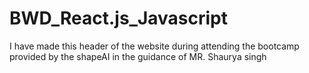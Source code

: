 # BWD_React.js_Javascript
I have made this header of the website during attending the bootcamp provided by the shapeAI in the guidance of MR. Shaurya singh
